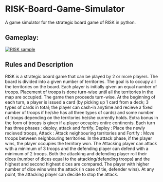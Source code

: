 # RISK-Board-Game-Simulator
A game simulator for the strategic board game of RISK in python.

## Gameplay:
[
![RISK sample](https://user-images.githubusercontent.com/47074790/113744734-9934f900-9722-11eb-9057-b6439e17efbf.JPG)
](url)

## Rules and Description
RISK is a strategic board game that can be played by 2 or more players. The board is divided into a given number of territories. The goal is to occupy all the territories on the board. Each player is initially given an equal number of troops. Placement of troops is done turn-wise until all the territories in the map are occupied. The game then proceeds turn-wise. At the beginning of each turn, a player is issued a card (by picking up 1 card from a deck; 3 types of cards in total; the player can cash-in anytime and recieve a fixed number of troops if he/she has all three types of cards) and some number of troops depending on the territories he/she currently holds. Extra bonus in the form of troops is given if a player occupies entire continents. Each turn has three phases : deploy, attack and fortify. Deploy : Place the newly recieved troops, Attack : Attack neighbouring territories and Fortify : Move troops between neighbouring territories. In the attack phase, if the player wins, the player occupies the territory won. The Attacking player can attack with a minimum of 3 troops and the defending player can defend with a minimum of 2 troops. Both the attacking and defending player roll their dices (number of dices equal to the attacking/defending troops) and the highest and second highest dices are compared. The player with higher number of dice wins wins the attack (in case of tie, defender wins). At any point, the attacking player can decide to stop the attack.

